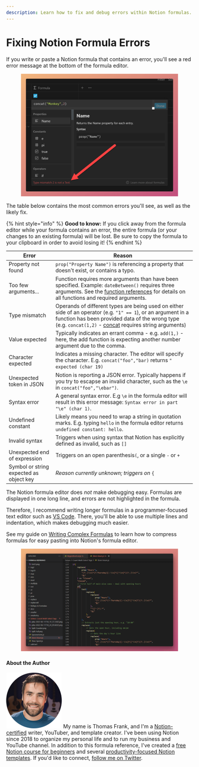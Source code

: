 ```yaml
---
description: Learn how to fix and debug errors within Notion formulas.
---
```


# Fixing Notion Formula Errors

If you write or paste a Notion formula that contains an error, you'll see a red error message at the bottom of the formula editor.

<figure><img src="../.gitbook/assets/Error in Notion Formula Editor.png" alt=""><figcaption></figcaption></figure>

The table below contains the most common errors you'll see, as well as the likely fix.

{% hint style="info" %}
**Good to know:** If you click away from the formula editor while your formula contains an error, the entire formula (or your changes to an existing formula) will be lost. Be sure to copy the formula to your clipboard in order to avoid losing it!
{% endhint %}

| Error                                   | Reason                                                                                                                                                                                                                                                                 |
| --------------------------------------- | ---------------------------------------------------------------------------------------------------------------------------------------------------------------------------------------------------------------------------------------------------------------------- |
| Property not found                      | `prop("Property Name")` is referencing a property that doesn't exist, or contains a typo.                                                                                                                                                                              |
| Too few arguments...                    | Function requires more arguments than have been specified. Example: `dateBetween()` requires three arguments. See the [function references](../formula-components/functions/) for details on all functions and required arguments.                                     |
| Type mismatch                           | Operands of different types are being used on either side of an operator (e.g. `"1" == 1`), or an argument in a function has been provided data of the wrong type (e.g. `concat(1,2)` - [concat](../formula-components/functions/concat.md) requires string arguments) |
| Value expected                          | Typically indicates an errant comma - e.g. `add(1,)` - here, the add function is expecting another number argument due to the comma.                                                                                                                                   |
| Character expected                      | Indicates a missing character. The editor will specify the character. E.g. `concat("foo","bar)` returns `" expected (char 19)`                                                                                                                                         |
| Unexpected token in JSON                | Notion is reporting a JSON error. Typically happens if you try to escapse an invalid character, such as the `\e` in `concat("foo","\ebar")`.                                                                                                                           |
| Syntax error                            | A general syntax error. E.g `\e` in the formula editor will result in this error message: `Syntax error in part "\e" (char 1)`.                                                                                                                                        |
| Undefined constant                      | Likely means you need to wrap a string in quotation marks. E.g. typing `hello` in the formula editor returns `undefined constant: hello`.                                                                                                                              |
| Invalid syntax                          | Triggers when using syntax that Notion has explicitly defined as invalid, such as `[]`                                                                                                                                                                                 |
| Unexpected end of expression            | Triggers on an open parenthesis`(`, or a single `-` or `+`                                                                                                                                                                                                             |
| Symbol or string expected as object key | _Reason currently unknown; triggers on_ `{`                                                                                                                                                                                                                            |

The Notion formula editor does _not_ make debugging easy. Formulas are displayed in one long line, and errors are not highlighted in the formula.

Therefore, I recommend writing longer formulas in a programmer-focused text editor such as [VS Code](https://code.visualstudio.com/). There, you'll be able to use multiple lines and indentation, which makes debugging much easier.&#x20;

See my guide on [Writing Complex Formulas](../formula-basics/the-formula-editor.md#writing-complex-formulas-in-vs-code) to learn how to compress formulas for easy pasting into Notion's formula editor.

<figure><img src="../.gitbook/assets/Editing Notion Formulas in VS Code.png" alt=""><figcaption></figcaption></figure>

#### About the Author

<img src="../.gitbook/assets/Notion Fundamentals with Thomas Frank - Avatar 2021 compressed (1).png" alt="" data-size="line"> My name is Thomas Frank, and I'm a [Notion-certified](https://www.credly.com/badges/95fae13a-17bf-4b4a-a3d2-d58c8a3e6a2a/public\_url) writer, YouTuber, and template creator. I've been using Notion since 2018 to organize my personal life and to run my business and YouTube channel. In addition to this formula reference, I've created a [free Notion course for beginners](https://thomasjfrank.com/fundamentals/) and several [productivity-focused Notion templates](https://thomasjfrank.com/templates/). If you'd like to connect, [follow me on Twitter](https://twitter.com/TomFrankly).
